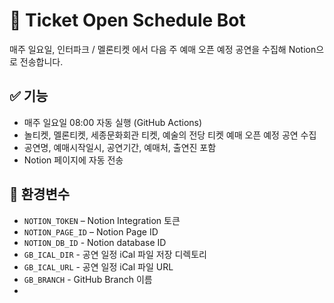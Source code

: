 # 🎫 Ticket Open Schedule Bot

매주 일요일, 인터파크 / 멜론티켓 에서 다음 주 예매 오픈 예정 공연을 수집해 Notion으로 전송합니다.

## ✅ 기능
- 매주 일요일 08:00 자동 실행 (GitHub Actions)
- 놀티켓, 멜론티켓, 세종문화회관 티켓, 예술의 전당 티켓 예매 오픈 예정 공연 수집
- 공연명, 예매시작일시, 공연기간, 예매처, 출연진 포함
- Notion 페이지에 자동 전송

## 🔐 환경변수
- `NOTION_TOKEN` – Notion Integration 토큰
- `NOTION_PAGE_ID` – Notion Page ID
- `NOTION_DB_ID` - Notion database ID
- `GB_ICAL_DIR` - 공연 일정 iCal 파일 저장 디렉토리
- `GB_ICAL_URL` - 공연 일정 iCal 파일 URL
- `GB_BRANCH` - GitHub Branch 이름
- 